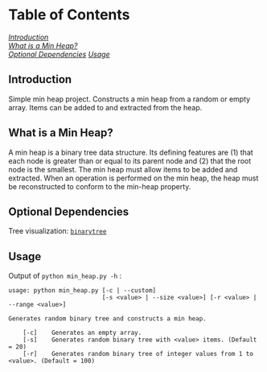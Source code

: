 # Table of Contents

[*Introduction*](#introduction)  
[*What is a Min Heap?*](#what-is-a-min-heap?)  
[*Optional Dependencies*](#optional-dependencies)
[*Usage*](#usage)

## Introduction

Simple min heap project. Constructs a min heap from a random or empty array. Items can be added to and extracted from the heap.

## What is a Min Heap?

A min heap is a binary tree data structure. Its defining features are (1) that each node is greater than or equal to its parent node and (2) that the root node is the smallest. The min heap must allow items to be added and extracted. When an operation is performed on the min heap, the heap must be reconstructed to conform to the min-heap property.

## Optional Dependencies

Tree visualization: [`binarytree`](https://pypi.org/project/binarytree/)

## Usage

Output of `python min_heap.py -h` :
```
usage: python min_heap.py [-c | --custom] 
                          [-s <value> | --size <value>] [-r <value> | --range <value>]
                                           
Generates random binary tree and constructs a min heap.

    [-c]    Generates an empty array.
    [-s]    Generates random binary tree with <value> items. (Default = 20)
    [-r]    Generates random binary tree of integer values from 1 to <value>. (Default = 100)
```